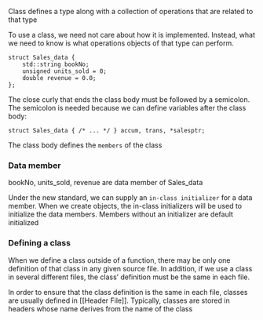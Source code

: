 
Class defines a type along with a collection of operations that are related to that type

To use a class, we need not care about how it is implemented. Instead, what we need to know is what operations objects of that type can perform.

```
struct Sales_data {  
    std::string bookNo;  
    unsigned units_sold = 0;  
    double revenue = 0.0;  
};
```

The close curly that ends the class body must be followed by a semicolon. The semicolon is needed because we can define variables after the class body:

```
struct Sales_data { /* ... */ } accum, trans, *salesptr;
```

The class body defines the `members` of the class

### Data member

bookNo, units_sold, revenue are data member of Sales_data

Under the new standard, we can supply an `in-class initializer` for a data member. When we create objects, the in-class initializers will be used to initialize the data members. Members without an initializer are default initialized

### Defining a class

When we define a class outside of a function, there may be only one definition of that class in any given source file. In addition, if we use a class in several different files, the class’ definition must be the same in each file.

In order to ensure that the class definition is the same in each file, classes are usually defined in [[Header File]]. Typically, classes are stored in headers whose name derives from the name of the class

